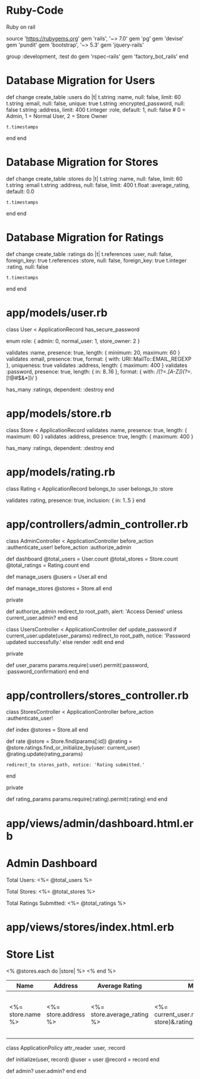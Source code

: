 # Ruby-Code
Ruby on rail

source 'https://rubygems.org'
gem 'rails', '~> 7.0'
gem 'pg'
gem 'devise'
gem 'pundit'
gem 'bootstrap', '~> 5.3'
gem 'jquery-rails'

group :development, :test do
  gem 'rspec-rails'
  gem 'factory_bot_rails'
end

# Database Migration for Users
def change
  create_table :users do |t|
    t.string :name, null: false, limit: 60
    t.string :email, null: false, unique: true
    t.string :encrypted_password, null: false
    t.string :address, limit: 400
    t.integer :role, default: 1, null: false # 0 = Admin, 1 = Normal User, 2 = Store Owner

    t.timestamps
  end
end

# Database Migration for Stores
def change
  create_table :stores do |t|
    t.string :name, null: false, limit: 60
    t.string :email
    t.string :address, null: false, limit: 400
    t.float :average_rating, default: 0.0

    t.timestamps
  end
end

# Database Migration for Ratings
def change
  create_table :ratings do |t|
    t.references :user, null: false, foreign_key: true
    t.references :store, null: false, foreign_key: true
    t.integer :rating, null: false

    t.timestamps
  end
end

# app/models/user.rb
class User < ApplicationRecord
  has_secure_password

  enum role: { admin: 0, normal_user: 1, store_owner: 2 }

  validates :name, presence: true, length: { minimum: 20, maximum: 60 }
  validates :email, presence: true, format: { with: URI::MailTo::EMAIL_REGEXP }, uniqueness: true
  validates :address, length: { maximum: 400 }
  validates :password, presence: true, length: { in: 8..16 }, format: { with: /(?=.*[A-Z])(?=.*[!@#$&*])/ }

  has_many :ratings, dependent: :destroy
end

# app/models/store.rb
class Store < ApplicationRecord
  validates :name, presence: true, length: { maximum: 60 }
  validates :address, presence: true, length: { maximum: 400 }

  has_many :ratings, dependent: :destroy
end

# app/models/rating.rb
class Rating < ApplicationRecord
  belongs_to :user
  belongs_to :store

  validates :rating, presence: true, inclusion: { in: 1..5 }
end

# app/controllers/admin_controller.rb
class AdminController < ApplicationController
  before_action :authenticate_user!
  before_action :authorize_admin

  def dashboard
    @total_users = User.count
    @total_stores = Store.count
    @total_ratings = Rating.count
  end

  def manage_users
    @users = User.all
  end

  def manage_stores
    @stores = Store.all
  end

  private

  def authorize_admin
    redirect_to root_path, alert: 'Access Denied' unless current_user.admin?
  end
end


class UsersController < ApplicationController
  def update_password
    if current_user.update(user_params)
      redirect_to root_path, notice: 'Password updated successfully.'
    else
      render :edit
    end
  end

  private

  def user_params
    params.require(:user).permit(:password, :password_confirmation)
  end
end

# app/controllers/stores_controller.rb
class StoresController < ApplicationController
  before_action :authenticate_user!

  def index
    @stores = Store.all
  end

  def rate
    @store = Store.find(params[:id])
    @rating = @store.ratings.find_or_initialize_by(user: current_user)
    @rating.update(rating_params)

    redirect_to stores_path, notice: 'Rating submitted.'
  end

  private

  def rating_params
    params.require(:rating).permit(:rating)
  end
end

# app/views/admin/dashboard.html.erb
<h1>Admin Dashboard</h1>
<p>Total Users: <%= @total_users %></p>
<p>Total Stores: <%= @total_stores %></p>
<p>Total Ratings Submitted: <%= @total_ratings %></p>

# app/views/stores/index.html.erb
<h1>Store List</h1>
<table>
  <thead>
    <tr>
      <th>Name</th>
      <th>Address</th>
      <th>Average Rating</th>
      <th>My Rating</th>
      <th>Actions</th>
    </tr>
  </thead>
  <tbody>
    <% @stores.each do |store| %>
      <tr>
        <td><%= store.name %></td>
        <td><%= store.address %></td>
        <td><%= store.average_rating %></td>
        <td><%= current_user.ratings.find_by(store: store)&.rating || 'N/A' %></td>
        <td>
          <%= form_with model: [store, current_user.ratings.find_or_initialize_by(store: store)], url: rate_store_path(store), method: :post do |form| %>
            <%= form.number_field :rating, in: 1..5 %>
            <%= form.submit 'Submit' %>
          <% end %>
        </td>
      </tr>
    <% end %>
  </tbody>
</table>
      
class ApplicationPolicy
  attr_reader :user, :record

  def initialize(user, record)
    @user = user
    @record = record
  end

  def admin?
    user.admin?
  end
end
